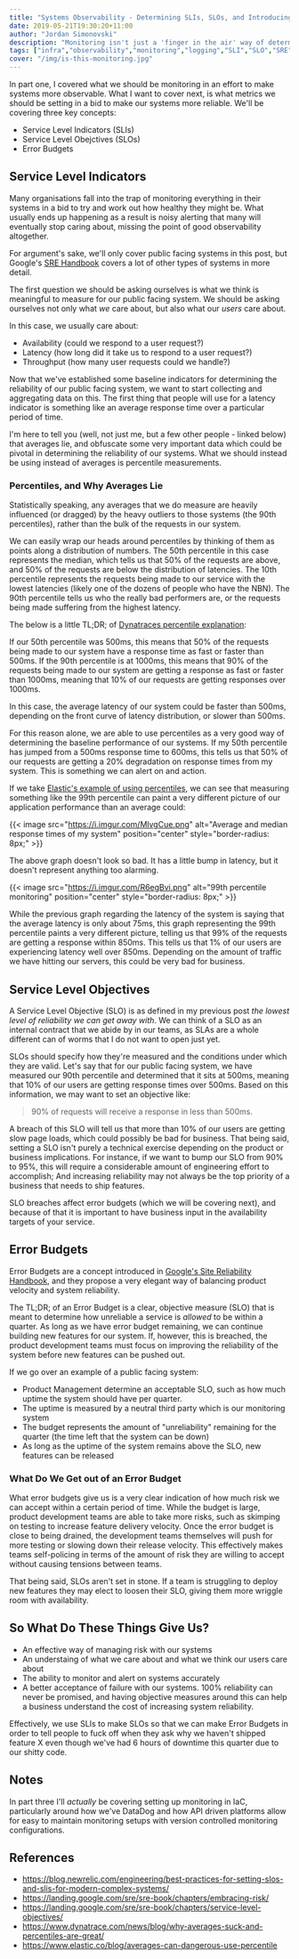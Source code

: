 ```yaml
---
title: "Systems Observability - Determining SLIs, SLOs, and Introducing Error Budgets"
date: 2019-05-21T19:30:20+11:00
author: "Jordan Simonovski"
description: "Monitoring isn't just a 'finger in the air' way of determining the health of our applications. It also needs to be an actionable indicator of the reliability of our systems."
tags: ["infra","observability","monitoring","logging","SLI","SLO","SRE"]
cover: "/img/is-this-monitoring.jpg"
---
```


In part one, I covered what we should be monitoring in an effort to make systems more observable. What I want to cover next, is what metrics we should be setting in a bid to make our systems more reliable.
We'll be covering three key concepts:

- Service Level Indicators (SLIs)
- Service Level Obejctives (SLOs)
- Error Budgets 
  
## Service Level Indicators

Many organisations fall into the trap of monitoring everything in their systems in a bid to try and work out how healthy they might be. What usually ends up happening as a result is noisy alerting that many will eventually stop caring about, missing the point of good observability altogether.

For argument's sake, we'll only cover public facing systems in this post, but Google's [SRE Handbook](https://landing.google.com/sre/sre-book/chapters/service-level-objectives/) covers a lot of other types of systems in more detail.

The first question we should be asking ourselves is what we think is meaningful to measure for our public facing system. We should be asking ourselves not only what _we_ care about, but also what our _users_ care about.

In this case, we usually care about:

- Availability (could we respond to a user request?)
- Latency (how long did it take us to respond to a user request?)
- Throughput (how many user requests could we handle?)

Now that we've established some baseline indicators for determining the reliability of our public facing system, we want to start collecting and aggregating data on this. The first thing that people will use for a latency indicator is something like an average response time over a particular period of time.

I'm here to tell you (well, not just me, but a few other people - linked below) that averages lie, and obfuscate some very important data which could be pivotal in determining the reliability of our systems.
What we should instead be using instead of averages is percentile measurements.

### Percentiles, and Why Averages Lie

Statistically speaking, any averages that we do measure are heavily influenced (or dragged) by the heavy outliers to those systems (the 90th percentiles), rather than the bulk of the requests in our system.

We can easily wrap our heads around percentiles by thinking of them as points along a distribution of numbers. The 50th percentile in this case represents the median, which tells us that 50% of the requests are above, and 50% of the requests are below the distribution of latencies. 
The 10th percentile represents the requests being made to our service with the lowest latencies (likely one of the dozens of people who have the NBN).
The 90th percentile tells us who the really bad performers are, or the requests being made suffering from the highest latency. 

The below is a little TL;DR; of [Dynatraces percentile explanation](https://www.dynatrace.com/news/blog/why-averages-suck-and-percentiles-are-great/):

If our 50th percentile was 500ms, this means that 50% of the requests being made to our system have a response time as fast or faster than 500ms.
If the 90th percentile is at 1000ms, this means that 90% of the requests being made to our system are getting a response as fast or faster than 1000ms, meaning that 10% of our requests are getting responses over 1000ms.

In this case, the average latency of our system could be faster than 500ms, depending on the front curve of latency distribution, or slower than 500ms.

For this reason alone, we are able to use percentiles as a very good way of determining the baseline performance of our systems. If my 50th percentile has jumped from a 500ms response time to 600ms, this tells us that 50% of our requests are getting a 20% degradation on response times from my system. This is something we can alert on and action.

If we take [Elastic's example of using percentiles](https://www.elastic.co/blog/averages-can-dangerous-use-percentile), we can see that measuring something like the 99th percentile can paint a very different picture of our application performance than an average could:

{{< image src="https://i.imgur.com/MlvgCue.png" alt="Average and median response times of my system" position="center" style="border-radius: 8px;" >}}

The above graph doesn't look so bad. It has a little bump in latency, but it doesn't represent anything too alarming.

{{< image src="https://i.imgur.com/R6egBvi.png" alt="99th percentile monitoring" position="center" style="border-radius: 8px;" >}}

While the previous graph regarding the latency of the system is saying that the average latency is only about 75ms, this graph representing the 99th percentile paints a very different picture, telling us that 99% of the requests are getting a response within 850ms. This tells us that 1% of our users are experiencing latency well over 850ms. Depending on the amount of traffic we have hitting our servers, this could be very bad for business.

## Service Level Objectives

A Service Level Objective (SLO) is as defined in my previous post _the lowest level of reliability we can get away with_. We can think of a SLO as an internal contract that we abide by in our teams, as SLAs are a whole different can of worms that I do not want to open just yet.

SLOs should specify how they're measured and the conditions under which they are valid. Let's say that for our public facing system, we have measured our 90th percentile and determined that it sits at 500ms, meaning that 10% of our users are getting response times over 500ms. Based on this information, we may want to set an objective like:

> 90% of requests will receive a response in less than 500ms.

A breach of this SLO will tell us that more than 10% of our users are getting slow page loads, which could possibly be bad for business. That being said, setting a SLO isn't purely a technical exercise depending on the product or business implications. For instance, if we want to bump our SLO from 90% to 95%, this will require a considerable amount of engineering effort to accomplish; And increasing reliability may not always be the top priority of a business that needs to ship features.

SLO breaches affect error budgets (which we will be covering next), and because of that it is important to have business input in the availability targets of your service.

## Error Budgets

Error Budgets are a concept introduced in [Google's Site Reliability Handbook](https://landing.google.com/sre/sre-book/chapters/embracing-risk/), and they propose a very elegant way of balancing product velocity and system reliability.

The TL;DR; of an Error Budget is a clear, objective measure (SLO) that is meant to determine how unreliable a service is _allowed_ to be within a quarter. As long as we have error budget remaining, we can continue building new features for our system. If, however, this is breached, the product development teams must focus on improving the reliability of the system before new features can be pushed out.

If we go over an example of a public facing system:

- Product Management determine an acceptable SLO, such as how much uptime the system should have per quarter.
- The uptime is measured by a neutral third party which is our monitoring system
- The budget represents the amount of "unreliability" remaining for the quarter (the time left that the system can be down)
- As long as the uptime of the system remains above the SLO, new features can be released

### What Do We Get out of an Error Budget

What error budgets give us is a very clear indication of how much risk we can accept within a certain period of time. While the budget is large, product development teams are able to take more risks, such as skimping on testing to increase feature delivery velocity. 
Once the error budget is close to being drained, the development teams themselves will push for more testing or slowing down their release velocity. This effectively makes teams self-policing in terms of the amount of risk they are willing to accept without causing tensions between teams.

That being said, SLOs aren't set in stone. If a team is struggling to deploy new features they may elect to loosen their SLO, giving them more wriggle room with availability.

## So What Do These Things Give Us?

- An effective way of managing risk with our systems
- An understaing of what we care about and what we think our users care about
- The ability to monitor and alert on systems accurately
- A better acceptance of failure with our systems. 100% reliability can never be promised, and having objective measures around this can help a business understand the cost of increasing system reliability.

Effectively, we use SLIs to make SLOs so that we can make Error Budgets in order to tell people to fuck off when they ask why we haven't shipped feature X even though we've had 6 hours of downtime this quarter due to our shitty code.

## Notes

In part three I'll _actually_ be covering setting up monitoring in IaC, particularly around how we've DataDog and how API driven platforms allow for easy to maintain monitoring setups with version controlled monitoring configurations.

## References

- https://blog.newrelic.com/engineering/best-practices-for-setting-slos-and-slis-for-modern-complex-systems/
- https://landing.google.com/sre/sre-book/chapters/embracing-risk/
- https://landing.google.com/sre/sre-book/chapters/service-level-objectives/
- https://www.dynatrace.com/news/blog/why-averages-suck-and-percentiles-are-great/
- https://www.elastic.co/blog/averages-can-dangerous-use-percentile